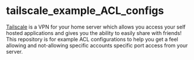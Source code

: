 # tailscale_example_ACL_configs
[Tailscale](https://github.com/tailscale/tailscale) is a VPN for your home server which allows you access your self hosted applications and gives you the ability to easily share with friends! This repository is for example ACL configurations to help you get a feel allowing and not-allowing specific accounts specific port access from your server.
